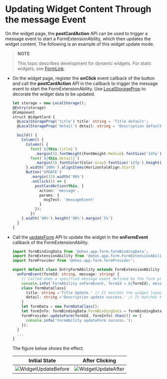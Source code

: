 # Updating Widget Content Through the message Event

On the widget page, the **postCardAction** API can be used to trigger a message event to start a FormExtensionAbility, which then updates the widget content. The following is an example of this widget update mode.

> **NOTE**
>
> This topic describes development for dynamic widgets. For static widgets, see [FormLink](../reference/arkui-ts/ts-container-formlink.md).

- On the widget page, register the **onClick** event callback of the button and call the **postCardAction** API in the callback to trigger the message event to start the FormExtensionAbility. Use [LocalStorageProp](../quick-start/arkts-localstorage.md#localstorageprop) to decorate the widget data to be updated.
  
  ```ts
  let storage = new LocalStorage();
  @Entry(storage)
  @Component
  struct WidgetCard {
    @LocalStorageProp('title') title: string = 'Title default';
    @LocalStorageProp('detail') detail: string = 'Description default';
  
    build() {
      Column() {
        Column() {
          Text(`${this.title}`)
            .margin(5).fontWeight(FontWeight.Medium).fontSize('14fp')
          Text(`${this.detail}`)
            .margin(5).fontColor(Color.Gray).fontSize('12fp').height('25%')
        }.width('100%').alignItems(HorizontalAlign.Start)
        Button('UPDATE')
          .margin(15).width('90%')
          .onClick(() => {
            postCardAction(this, {
              action: 'message',
              params: {
                msgTest: 'messageEvent'
              }
            });
          })
      }.width('90%').height('90%').margin('5%')
    }
  }
  ```
  
- Call the [updateForm](../reference/apis/js-apis-app-form-formProvider.md#updateform) API to update the widget in the **onFormEvent** callback of the FormExtensionAbility.
  
  ```ts
  import formBindingData from '@ohos.app.form.formBindingData';
  import FormExtensionAbility from '@ohos.app.form.FormExtensionAbility';
  import formProvider from '@ohos.app.form.formProvider';

  export default class EntryFormAbility extends FormExtensionAbility {
    onFormEvent(formId: string, message: string) {
      // Called when a specified message event defined by the form provider is triggered.
      console.info(`FormAbility onFormEvent, formId = ${formId}, message: ${JSON.stringify(message)}`);
      class FormDataClass{
        title: string ='Title Update.' // It matches the widget layout.
        detail: string ='Description update success.' // It matches the widget layout.
      }
      let formData = new FormDataClass();
      let formInfo: formBindingData.FormBindingData = formBindingData.createFormBindingData(formData);
      formProvider.updateForm(formId, formInfo).then(() => {
        console.info('FormAbility updateForm success.');
      });
    }
    ...
  }
  ```

  The figure below shows the effect.
  
  | Initial State                                               | After Clicking                                             |
  | ------------------------------------------------------- | ----------------------------------------------------- |
  | ![WidgetUpdateBefore](figures/widget-update-before.PNG) | ![WidgetUpdateAfter](figures/widget-update-after.PNG) |
